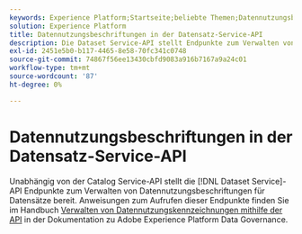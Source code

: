 ```yaml
---
keywords: Experience Platform;Startseite;beliebte Themen;Datennutzungsbezeichnungen;Katalog-Service
solution: Experience Platform
title: Datennutzungsbeschriftungen in der Datensatz-Service-API
description: Die Dataset Service-API stellt Endpunkte zum Verwalten von Datennutzungsbeschriftungen für Datensätze bereit.
exl-id: 2451e5b0-b117-4465-8e58-70fc341c0748
source-git-commit: 74867f56ee13430cbfd9083a916b7167a9a24c01
workflow-type: tm+mt
source-wordcount: '87'
ht-degree: 0%

---
```


# Datennutzungsbeschriftungen in der Datensatz-Service-API

Unabhängig von der Catalog Service-API stellt die [!DNL Dataset Service]-API Endpunkte zum Verwalten von Datennutzungsbeschriftungen für Datensätze bereit. Anweisungen zum Aufrufen dieser Endpunkte finden Sie im Handbuch [Verwalten von Datennutzungskennzeichnungen mithilfe der API](../../data-governance/labels/dataset-api.md) in der Dokumentation zu Adobe Experience Platform Data Governance.
